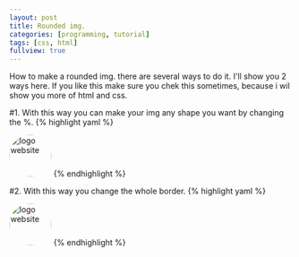 ```yaml
---
layout: post
title: Rounded img.
categories: [programming, tutorial]
tags: [css, html]
fullview: true
---
```


How to make a rounded img. there are several ways to do it. I'll show you 2 ways here. If you like this make sure you chek this sometimes, 
because i wil show you more of html and css.

#1. With this way you can make your img any shape you want by changing the %.
{% highlight yaml %}
<body>
 <style>
  img.circular--square{
            border-top-left-radius: 50% 50%;
            border-top-right-radius: 50% 50%;
            border-bottom-right-radius: 50% 50%;
            border-bottom-left-radius: 50% 50%;
            }
 
  </style>
    <img src="css-tutorial" alt="logo website" class="circular--square" style="width:75px">
  </body>
{% endhighlight %}

#2. With this way you change the whole border. 
{% highlight yaml %}
<body>
 <style>
  img.circular--square{
            border-radius: 50%;
 </style>
    <img src="css-tutorial" alt="logo website" class="circular--square" style="width:75px">
  </body>
{% endhighlight %}
